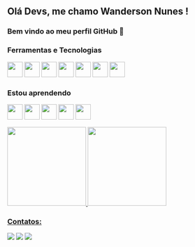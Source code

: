 ## Olá Devs, me chamo Wanderson Nunes ! 
### Bem vindo ao meu perfil GitHub 👋

### Ferramentas e Tecnologias

<img src="https://cdn.jsdelivr.net/gh/devicons/devicon/icons/git/git-original.svg" width="35" height="35"/>  <img src="https://cdn.jsdelivr.net/gh/devicons/devicon/icons/github/github-original-wordmark.svg" width="35" height="35"/>  <img src="https://cdn.jsdelivr.net/gh/devicons/devicon/icons/gitlab/gitlab-original-wordmark.svg" width="35" height="35"/>  <img src="https://cdn.jsdelivr.net/gh/devicons/devicon/icons/csharp/csharp-original.svg" width="35" height="35"/>  <img src="https://cdn.jsdelivr.net/gh/devicons/devicon/icons/html5/html5-original-wordmark.svg" width="35" height="35"/>  <img src="https://cdn.jsdelivr.net/gh/devicons/devicon/icons/css3/css3-original-wordmark.svg" width="35" height="35"/>  <img src="https://cdn.jsdelivr.net/gh/devicons/devicon/icons/php/php-original.svg" width="35" height="35"/>

### Estou aprendendo

<img src="https://cdn.jsdelivr.net/gh/devicons/devicon/icons/java/java-original.svg" width="35" height="35"/>  <img src="https://cdn.jsdelivr.net/gh/devicons/devicon/icons/bootstrap/bootstrap-plain-wordmark.svg" width="35" height="35"/>  <img src="https://cdn.jsdelivr.net/gh/devicons/devicon/icons/mysql/mysql-original-wordmark.svg" width="35" height="35"/>  <img src="https://cdn.jsdelivr.net/gh/devicons/devicon/icons/python/python-original-wordmark.svg" width="35" height="35"/>  <img src="https://cdn.jsdelivr.net/gh/devicons/devicon/icons/django/django-original.svg" width="35" height="35"/>

<div>
<a href="https://github.com/nunespc">
<img height="180em" src="https://github-readme-stats.vercel.app/api/top-langs/?username=nunespc&layout=compact&langs_count=7&theme=dracula"/>
<img height="180em" src="https://github-readme-stats.vercel.app/api?username=nunespc&show_icons=true&theme=dracula&include_all_commits=true&count_private=true"/>
</div>
  

### Contatos:

<div>
<a href="https://instagram.com/seu-usuário-instagram-aqui" target="_blank"><img src="https://img.shields.io/badge/-Instagram-%23E4405F?style=for-the-badge&logo=instagram&logoColor=white" target="_blank"></a>
<a href = "mailto:wanderson.nunespc10@gmail.com"><img src="https://img.shields.io/badge/Gmail-D14836?style=for-the-badge&logo=gmail&logoColor=white" target="_blank"></a>
<a href="https://www.linkedin.com/in/wanderson-nunes-9b7396196/" target="_blank"><img src="https://img.shields.io/badge/-LinkedIn-%230077B5?style=for-the-badge&logo=linkedin&logoColor=white" target="_blank"></a>   
</div>
